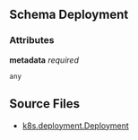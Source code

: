 ## Schema Deployment



### Attributes

**metadata** *required*

`any`


## Source Files

- [k8s.deployment.Deployment](k8s\deployment\deployment.k)
